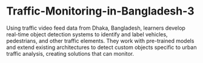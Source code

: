 # Traffic-Monitoring-in-Bangladesh-3
Using traffic video feed data from Dhaka, Bangladesh, learners develop real-time object detection systems to identify and label vehicles, pedestrians, and other traffic elements. They work with pre-trained models and extend existing architectures to detect custom objects specific to urban traffic analysis, creating solutions that can monitor.
